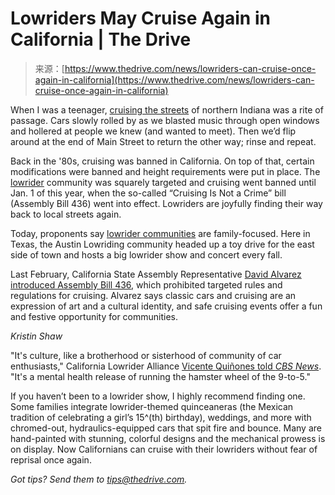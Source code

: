 <!--yml
category: 未分类
date: 2024-05-27 14:49:26
-->

# Lowriders May Cruise Again in California | The Drive

> 来源：[https://www.thedrive.com/news/lowriders-can-cruise-once-again-in-california](https://www.thedrive.com/news/lowriders-can-cruise-once-again-in-california)

When I was a teenager, [cruising the streets](https://www.thedrive.com/news/my-local-cruise-night-is-the-total-opposite-of-monterey-car-week-and-its-great) of northern Indiana was a rite of passage. Cars slowly rolled by as we blasted music through open windows and hollered at people we knew (and wanted to meet). Then we’d flip around at the end of Main Street to return the other way; rinse and repeat.

Back in the '80s, cruising was banned in California. On top of that, certain modifications were banned and height requirements were put in place. The [lowrider](https://www.thedrive.com/news/31262/lowrider-jeep-gladiator-might-be-the-most-questionably-modified-truck-of-2019) community was squarely targeted and cruising went banned until Jan. 1 of this year, when the so-called “Cruising Is Not a Crime” bill (Assembly Bill 436) went into effect. Lowriders are joyfully finding their way back to local streets again.

Today, proponents say [lowrider communities](https://www.smithsonianmag.com/travel/vibrant-history-lowrider-car-culture-in-la-180977652/) are family-focused. Here in Texas, the Austin Lowriding community headed up a toy drive for the east side of town and hosts a big lowrider show and concert every fall.

Last February, California State Assembly Representative [David Alvarez introduced Assembly Bill 436](https://a80.asmdc.org/press-releases/20230206-assemblymember-alvarez-introduces-legislation-remove-ban-cruising), which prohibited targeted rules and regulations for cruising. Alvarez says classic cars and cruising are an expression of art and a cultural identity, and safe cruising events offer a fun and festive opportunity for communities.

*Kristin Shaw*

"It's culture, like a brotherhood or sisterhood of community of car enthusiasts," California Lowrider Alliance [Vicente Quiñones told *CBS News*](https://www.cbsnews.com/news/california-lowriders-free-to-cruise-after-bans-come-to-an-end/?ftag=CNM-00-10aac3a). "It's a mental health release of running the hamster wheel of the 9-to-5."

If you haven’t been to a lowrider show, I highly recommend finding one. Some families integrate lowrider-themed quinceaneras (the Mexican tradition of celebrating a girl’s 15^(th) birthday), weddings, and more with chromed-out, hydraulics-equipped cars that spit fire and bounce. Many are hand-painted with stunning, colorful designs and the mechanical prowess is on display. Now Californians can cruise with their lowriders without fear of reprisal once again.

*Got tips? Send them to tips@thedrive.com.*